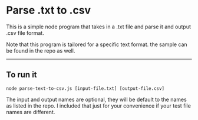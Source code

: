 # Parse .txt to .csv

This is a simple node program that takes in a .txt file and parse it and output .csv file format.

Note that this program is tailored for a specific text format. the sample can be found in the repo as well.

---

## To run it

```shell
node parse-text-to-csv.js [input-file.txt] [output-file.csv]
```

The input and output names are optional, they will be default to the names as listed in the repo. I included that just for your convenience if your test file names are different.